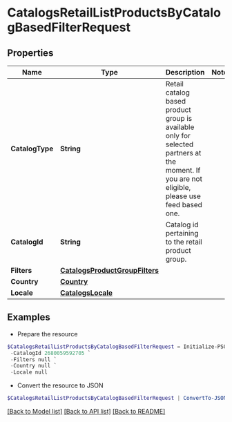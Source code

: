 # CatalogsRetailListProductsByCatalogBasedFilterRequest
## Properties

Name | Type | Description | Notes
------------ | ------------- | ------------- | -------------
**CatalogType** | **String** | Retail catalog based product group is available only for selected partners at the moment. If you are not eligible, please use feed based one. | 
**CatalogId** | **String** | Catalog id pertaining to the retail product group. | 
**Filters** | [**CatalogsProductGroupFilters**](CatalogsProductGroupFilters.md) |  | 
**Country** | [**Country**](Country.md) |  | 
**Locale** | [**CatalogsLocale**](CatalogsLocale.md) |  | 

## Examples

- Prepare the resource
```powershell
$CatalogsRetailListProductsByCatalogBasedFilterRequest = Initialize-PSOpenAPIToolsCatalogsRetailListProductsByCatalogBasedFilterRequest  -CatalogType null `
 -CatalogId 2680059592705 `
 -Filters null `
 -Country null `
 -Locale null
```

- Convert the resource to JSON
```powershell
$CatalogsRetailListProductsByCatalogBasedFilterRequest | ConvertTo-JSON
```

[[Back to Model list]](../README.md#documentation-for-models) [[Back to API list]](../README.md#documentation-for-api-endpoints) [[Back to README]](../README.md)

